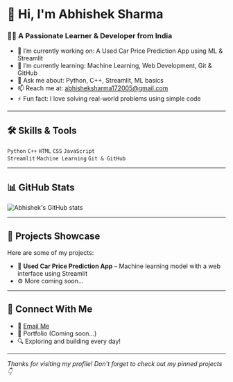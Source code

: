 # 👋 Hi, I'm Abhishek Sharma

### 🧑‍💻 A Passionate Learner & Developer from India

- 🔭 I’m currently working on: A Used Car Price Prediction App using ML & Streamlit  
- 🌱 I’m currently learning: Machine Learning, Web Development, Git & GitHub  
- 💬 Ask me about: Python, C++, Streamlit, ML basics  
- 📫 Reach me at: [abhisheksharma172005@gmail.com](mailto:abhisheksharma172005@gmail.com)  
- ⚡ Fun fact: I love solving real-world problems using simple code  

---

## 🛠️ Skills & Tools

`Python` `C++` `HTML` `CSS` `JavaScript`  
`Streamlit` `Machine Learning` `Git & GitHub`  

---

## 📊 GitHub Stats

![Abhishek's GitHub stats](https://github-readme-stats.vercel.app/api?username=AbhishekSharma1708316&show_icons=true&theme=radical)

---

## 📌 Projects Showcase

Here are some of my projects:
- 🎯 **Used Car Price Prediction App** – Machine learning model with a web interface using Streamlit  
- ⚙️ More coming soon...

---

## 🔗 Connect With Me

- 📧 [Email Me](mailto:abhisheksharma172005@gmail.com)  
- 💼 Portfolio (Coming soon...)  
- 🔍 Exploring and building every day!

---

_Thanks for visiting my profile! Don't forget to check out my pinned projects 👇_
